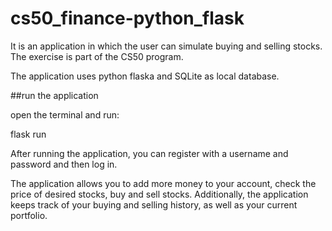 # cs50_finance-python_flask
It is an application in which the user can simulate buying and selling stocks.
The exercise is part of the CS50 program.

The application uses python flaska and SQLite as local database.

##run the application

open the terminal and run:

flask run

After running the application, you can register with a username and password and then log in.

The application allows you to add more money to your account, check the price of desired stocks, buy and sell stocks. Additionally, the application keeps track of your buying and selling history, as well as your current portfolio.